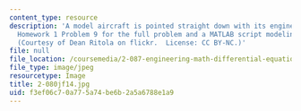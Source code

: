 ```yaml
---
content_type: resource
description: 'A model aircraft is pointed straight down with its engines off. See
  Homework 1 Problem 9 for the full problem and a MATLAB script modeling the solution.
  (Courtesy of Dean Ritola on flickr.  License: CC BY-NC.)'
file: null
file_location: /coursemedia/2-087-engineering-math-differential-equations-and-linear-algebra-fall-2014/f3ef06c70a775a74be6b2a5a6788e1a9_2-080jf14.jpg
file_type: image/jpeg
resourcetype: Image
title: 2-080jf14.jpg
uid: f3ef06c7-0a77-5a74-be6b-2a5a6788e1a9
---
```

